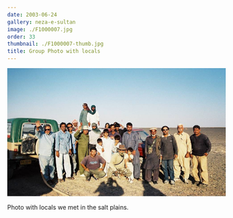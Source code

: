 ```yaml
---
date: 2003-06-24
gallery: neza-e-sultan
image: ./F1000007.jpg
order: 33
thumbnail: ./F1000007-thumb.jpg
title: Group Photo with locals
---
```


![Group Photo with locals](./F1000007.jpg)

Photo with locals we met in the salt plains.